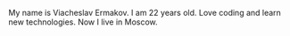 My name is Viacheslav Ermakov. I am 22 years old. Love coding and learn new technologies. Now I live in Moscow. 